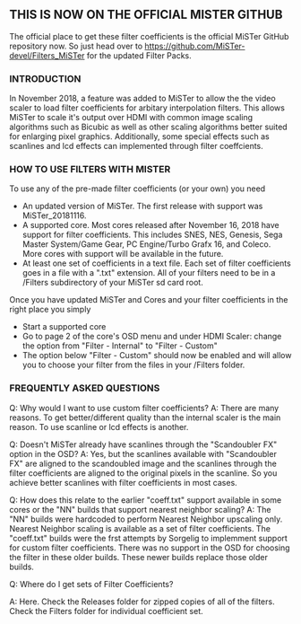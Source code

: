 ## THIS IS NOW ON THE OFFICIAL MISTER GITHUB

The official place to get these filter coefficients is the official MiSTer GitHub repository now.  So just head over to https://github.com/MiSTer-devel/Filters_MiSTer for the updated Filter Packs.


### INTRODUCTION

In November 2018, a feature was added to MiSTer to allow the the video scaler to load filter coefficients for arbitary interpolation filters.  This allows MiSTer to scale it's output over HDMI with common image scaling algorithms such as Bicubic as well as other scaling algorithms better suited for enlarging pixel graphics.  Additionally, some special effects such as scanlines and lcd effects can implemented through filter coeffcients.

### HOW TO USE FILTERS WITH MISTER

To use any of the pre-made filter coefficients (or your own) you need

* An updated version of MiSTer.  The first release with support was MiSTer_20181116.
* A supported core.  Most cores released after November 16, 2018 have support for filter coefficients.  This includes SNES, NES, Genesis, Sega Master System/Game Gear, PC Engine/Turbo Grafx 16, and Coleco.   More cores with support will be available in the future.
* At least one set of coefficients in a text file.  Each set of filter coefficients goes in a file with a ".txt" extension.  All of your filters need to be in a /Filters subdirectory of your MiSTer sd card root.

Once you have updated MiSTer and Cores and your filter coefficients in the right place you simply

* Start a supported core
* Go to page 2 of the core's OSD menu and under HDMI Scaler: change the option from "Filter - Internal" to "Filter - Custom"
* The option below "Filter - Custom" should now be enabled and will allow you to choose your filter from the files in your /Filters folder.

### FREQUENTLY ASKED QUESTIONS

Q: Why would I want to use custom filter coefficients?
A: There are many reasons. To get better/different quality than the internal scaler is the main reason. To use scanline or lcd effects is another.

Q: Doesn't MiSTer already have scanlines through the "Scandoubler FX" option in the OSD?
A: Yes, but the scanlines available with "Scandoubler FX" are aligned to the scandoubled image and the scanlines through the filter coefficients are aligned to the original pixels in the scanline.  So you achieve better scanlines with filter coefficients in most cases.

Q: How does this relate to the earlier "coeff.txt" support available in some cores or the "NN" builds that support nearest neighbor scaling?
A: The "NN" builds were hardcoded to perform Nearest Neighbor upscaling only.  Nearest Neighbor scaling is available as a set of filter coefficients.  The "coeff.txt" builds were the frst attempts by Sorgelig to implemment support for custom filter coefficients.  There was no support in the OSD for choosing the filter in these older builds.  These newer builds replace those older builds.

Q: Where do I get sets of Filter Coefficients?

A: Here. Check the Releases folder for zipped copies of all of the filters.  Check the Filters folder for individual coefficient set.
